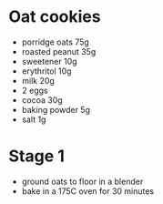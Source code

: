 # Oat cookies

* porridge oats 75g
* roasted peanut 35g
* sweetener 10g
* erythritol 10g
* milk 20g
* 2 eggs
* cocoa 30g
* baking powder 5g
* salt 1g

# Stage 1

* ground oats to floor in a blender
* bake in a 175C oven for 30 minutes
